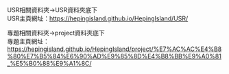 USR相關資料夾→USR資料夾底下         
USR主頁網址：https://hepingisland.github.io/HepingIsland/USR/

專題相關資料夾→project資料夾底下    
專題主頁網址：https://hepingisland.github.io/HepingIsland/project/%E7%AC%AC%E4%B8%80%E7%B5%84%E6%90%AD%E9%85%8D%E4%B8%BB%E9%A0%81_%E5%B0%88%E9%A1%8C/

